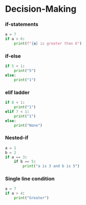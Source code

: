 # Decision-Making

### if-statements

```python
a = 7
if a > 6:
    print(f"{a} is greater than 6")
```

### if-else

```python
if 5 < 1:
    print("5")
else:
    print("1")
```

### elif ladder

```python
if 8 < 1:
    print("1")
elif 7 < 1:
    print("1")
else:
    print("None")
```

### Nested-if

```python
a = 1
b = 2
if a == 3:
    if b == 5:
        print("a is 3 and b is 5")
```

### Single line condition

```python
a = 7
if a > 4:
    print("Greater")
```

